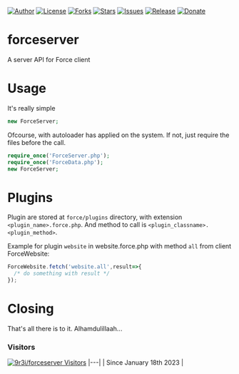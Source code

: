 
[![Author](https://img.shields.io/badge/author-9r3i-lightgrey.svg)](https://github.com/9r3i)
[![License](https://img.shields.io/github/license/9r3i/forceserver.svg)](https://github.com/9r3i/forceserver/blob/master/LICENSE)
[![Forks](https://img.shields.io/github/forks/9r3i/forceserver.svg)](https://github.com/9r3i/forceserver/network)
[![Stars](https://img.shields.io/github/stars/9r3i/forceserver.svg)](https://github.com/9r3i/forceserver/stargazers)
[![Issues](https://img.shields.io/github/issues/9r3i/forceserver.svg)](https://github.com/9r3i/forceserver/issues)
[![Release](https://img.shields.io/github/release/9r3i/forceserver.svg)](https://github.com/9r3i/forceserver/releases)
[![Donate](https://img.shields.io/badge/donate-paypal-orange.svg)](https://paypal.me/9r3i)


# forceserver
A server API for Force client

# Usage
It's really simple
```php
new ForceServer;
```
Ofcourse, with autoloader has applied on the system. If not, just require the files before the call.
```php
require_once('ForceServer.php');
require_once('ForceData.php');
new ForceServer;
```

# Plugins
Plugin are stored at ```force/plugins``` directory, with extension ```<plugin_name>.force.php```. And method to call is ```<plugin_classname>.<plugin_method>```.

Example for plugin ```website``` in website.force.php with method ```all``` from client ForceWebsite:
```js
ForceWebsite.fetch('website.all',result=>{
  /* do something with result */
});
```


# Closing
That's all there is to it. Alhamdulillaah...

### Visitors
[![9r3i/forceserver Visitors](https://9r3i.web.id/api/views/?user=9r3i-forceserver&color=51,119,187)](https://github.com/9r3i/forceserver)
|---|
| Since January 18th 2023 |


